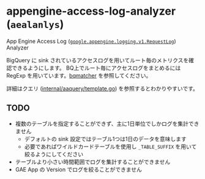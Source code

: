 # appengine-access-log-analyzer (`aealanlys`)

App Engine Access Log ([`google.appengine.logging.v1.RequestLog`](https://cloud.google.com/logging/docs/reference/v2/rpc/google.appengine.logging.v1#google.appengine.logging.v1.RequestLog)) Analyzer

BigQuery に sink されているアクセスログを用いてルート毎のメトリクスを確認できるようにします。
BQ上でルート毎にアクセスログをまとめるには RegExp を用いています。[bqmatcher](./bqmatcher) を参照してください。

詳細はクエリ ([internal/aaquery/template.go](./internal/aaquery/template.go)) を参照するとわかりやすいです。

## TODO
- 複数のテーブルを指定することができず、主に1日単位でしかログを集計できません
    + デフォルトの sink 設定ではテーブル1つは1日のデータを意味します
    + 必要であればワイルドカードテーブルを使用し `_TABLE_SUFFIX` を用いて絞るようにしてください
- テーブルより小さい時間範囲でログを集計することができません
- GAE App の Version でログを絞ることができません
